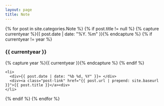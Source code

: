 ```yaml
---
layout: page
title: Note
---
```


{% for post in site.categories.Note %}
  {% if post.title != null %}
    {% capture currentyear %}{{ post.date | date: "%Y. %m" }}{% endcapture %}
    {% if currentyear != year %}
      <h3>{{ currentyear }}</h3>
      {% capture year %}{{ currentyear }}{% endcapture %}
    {% endif %}

    <li>
      <div>{{ post.date | date: "%b %d, %Y" }}» </div> 
      <div><a class="post-link" href="{{ post.url | prepend: site.baseurl }}">{{ post.title }}</a><div>
    </li>  
  {% endif %}
{% endfor %}
